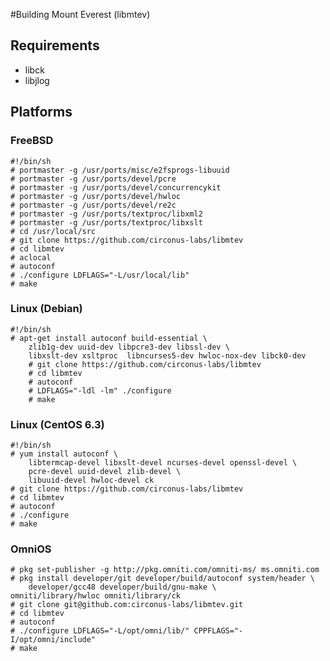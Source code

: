 #Building Mount Everest (libmtev)

## Requirements

 * libck
 * libjlog

## Platforms

### FreeBSD

    #!/bin/sh
    # portmaster -g /usr/ports/misc/e2fsprogs-libuuid
    # portmaster -g /usr/ports/devel/pcre
    # portmaster -g /usr/ports/devel/concurrencykit
    # portmaster -g /usr/ports/devel/hwloc
    # portmaster -g /usr/ports/devel/re2c
    # portmaster -g /usr/ports/textproc/libxml2
    # portmaster -g /usr/ports/textproc/libxslt
    # cd /usr/local/src
    # git clone https://github.com/circonus-labs/libmtev
    # cd libmtev
    # aclocal
    # autoconf
    # ./configure LDFLAGS="-L/usr/local/lib"
    # make

### Linux (Debian)

    #!/bin/sh
    # apt-get install autoconf build-essential \
		zlib1g-dev uuid-dev libpcre3-dev libssl-dev \
		libxslt-dev xsltproc  libncurses5-dev hwloc-nox-dev libck0-dev
		# git clone https://github.com/circonus-labs/libmtev
		# cd libmtev
		# autoconf
		# LDFLAGS="-ldl -lm" ./configure
		# make

### Linux (CentOS 6.3)

    #!/bin/sh
    # yum install autoconf \
    	libtermcap-devel libxslt-devel ncurses-devel openssl-devel \
    	pcre-devel uuid-devel zlib-devel \
    	libuuid-devel hwloc-devel ck
    # git clone https://github.com/circonus-labs/libmtev
    # cd libmtev
    # autoconf
    # ./configure
    # make

### OmniOS

	# pkg set-publisher -g http://pkg.omniti.com/omniti-ms/ ms.omniti.com
	# pkg install developer/git developer/build/autoconf system/header \
		developer/gcc48 developer/build/gnu-make \
    omniti/library/hwloc omniti/library/ck
	# git clone git@github.com:circonus-labs/libmtev.git
	# cd libmtev
	# autoconf
	# ./configure LDFLAGS="-L/opt/omni/lib/" CPPFLAGS="-I/opt/omni/include"
	# make
